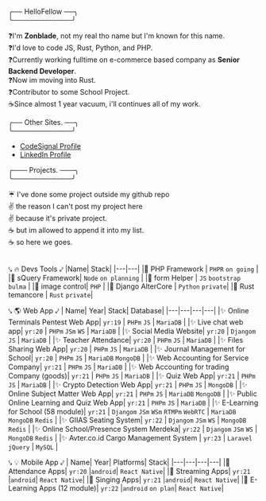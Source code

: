 ╭── HelloFellow ──╮ <br>
╰────────────╯

❓I'm **Zonblade**, not my real tho name but I'm known for this name. \
❓I'd love to code JS, Rust, Python, and PHP. \
❓Currently working fulltime on e-commerce based company as **Senior Backend Developer**. \
❓Now im moving into Rust. \
❓Contributor to some School Project. \
☕Since almost 1 year vacuum, i'll continues all of my work.


╭──  Other Sites. ──╮ <br>
╰────────────╯
- [CodeSignal Profile](https://app.codesignal.com/profile/zonblade)
- [LinkedIn Profile](https://www.linkedin.com/in/zonblade/)

╭───  Projects. ───╮ <br>
╰────────────╯

☔ I've done some project outside my github repo \
✌ the reason I can't post my project here \
✌ because it's private project. \
☕ but im allowed to append it into my list. \
☕ so here we goes. 
<br><br>

⤥ 🔥 Devs Tools ⤦
|Name| Stack|
|---|---|
|🎉 PHP Framework | `PHPR` `on going` |
|🎉 sQuery Framework| `Node` `on planning` |
|🎉 form Helper |  `JS` `bootstrap` `bulma` |
|🎉 image control| `PHP` |
|🎉 Django AlterCore | `Python` `private`|
|🎉 Rust temancore | `Rust` `private`|

⤥ 🌎 Web App ⤦
| Name| Year| Stack| Database|
|---|---|---|---|
|✨ Online Terminals Pentest Web App| `yr:19` | `PHPm` `JS` | `MariaDB` |
|✨ Live chat web app| `yr:20` | `PHPm` `JSm` `WS` | `MariaDB` |
|✨ Social Media Website| `yr:20` | `Djangom` `JS` | `MariaDB` |
|✨ Teacher Attendance| `yr:20` | `PHPm` `JS` | `MariaDB` |
|✨ Files Sharing Web App| `yr:20` | `PHPm` `JS` | `MariaDB` |
|✨ Journal Management for School| `yr:20` | `PHPm` `JS` | `MariaDB` `MongoDB` |
|✨ Web Accounting for Service Company| `yr:21` | `PHPm` `JS` | `MariaDB` |
|✨ Web Accounting for trading Company (goods)| `yr:21` | `PHPm` `JS` | `MariaDB` |
|✨ Quiz Web App| `yr:21` | `PHPm` `JS` | `MariaDB` |
|✨ Crypto Detection Web App| `yr:21` | `PHPm` `JS` | `MongoDB` |
|✨ Online Subject Matter Web App| `yr:21` | `PHPm` `JS` | `MariaDB` `MongoDB` |
|✨ Public Online Learning and Quiz Web App| `yr:21` | `PHPm` `JS` |  `MariaDB` |
|✨ E-Learning for School (58 module)| `yr:21` | `Djangom` `JSm` `WSm` `RTMPm` `WebRTC` | `MariaDB` `MongoDB` `Redis` |
|✨ GIIAS Seating System| `yr:22` | `Djangom` `JSm` `WS` | `MongoDB` `Redis` |
|✨ Online School/Presence System Merdeka| `yr:22` | `Djangom` `JSm` `WS` | `MongoDB` `Redis` |
|✨ Avter.co.id Cargo Management System | `yr:23` | `Laravel` `jQuery` | `MySQL` |

⤥ 💡 Mobile App ⤦
| Name| Year| Platforms| Stack|
|---|---|---|---|
|🍩 Attendance Apps| `yr:20` |`android`| `React Native`|
|🍩 Streaming Apps| `yr:21` |`android`| `React Native`|
|🍩 Singing Apps| `yr:21` |`android`| `React Native`|
|🍩 E-Learning Apps (12 module)| `yr:22` |`android` `on plan`| `React Native`|

